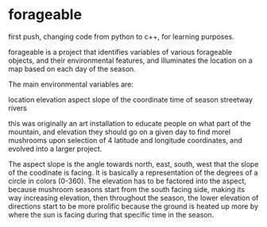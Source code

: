 # forageable

first push, changing code from python to c++, for learning purposes.

forageable is a project that identifies variables of various forageable objects, and their environmental features,
and illuminates the location on a map based on each day of the season.

The main environmental variables are:

location
elevation
aspect slope of the coordinate
time of season
streetway
rivers

this was originally an art installation to educate people on what part of the mountain, and elevation they should
go on a given day to find morel mushrooms upon selection of 4 latitude and longitude coordinates, and evolved into 
a larger project.

The aspect slope is the angle towards north, east, south, west that the slope of the coodinate is facing. It is basically a representation
of the degrees of a circle in colors (0-360). The elevation has to be factored into the aspect, because mushroom seasons start
from the south facing side, making its way increasing elevation, then throughout the season, the lower elevation of directions start
to be more prolific because the ground is heated up more by where the sun is facing during that specific time in the season.
